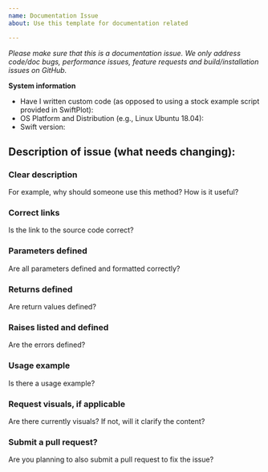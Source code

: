 ```yaml
---
name: Documentation Issue
about: Use this template for documentation related

---
```


<em>Please make sure that this is a documentation issue. We only address code/doc bugs, performance issues, feature requests and build/installation issues on GitHub.</em>

**System information**
- Have I written custom code (as opposed to using a stock example script provided in SwiftPlot):
- OS Platform and Distribution (e.g., Linux Ubuntu 18.04):
- Swift version:


## Description of issue (what needs changing):

### Clear description

For example, why should someone use this method? How is it useful?

### Correct links

Is the link to the source code correct?

### Parameters defined

Are all parameters defined and formatted correctly?

### Returns defined

Are return values defined?

### Raises listed and defined

Are the errors defined? 

### Usage example

Is there a usage example?


### Request visuals, if applicable

Are there currently visuals? If not, will it clarify the content?

### Submit a pull request?

Are you planning to also submit a pull request to fix the issue? 
